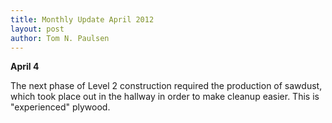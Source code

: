 ```yaml
---
title: Monthly Update April 2012 
layout: post
author: Tom N. Paulsen
---
```




 **April 4**   
  
 The next phase of Level 2 construction required the production of sawdust, which took place out in the hallway in order to make cleanup easier. This is "experienced" plywood. 
 
 